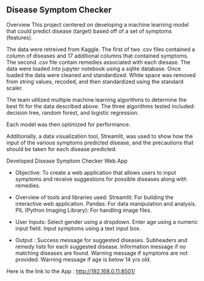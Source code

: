 ## Disease Symptom Checker

Overview
This project centered on developing a machine learning model that could predict disease (target) based off of a set of symptoms (features).

The data were retreived from Kaggle. The first of two .csv files contained a column of diseases and 17 additional columns that contained symptoms. The second .csv file contain remedies associated with each diesase. The data were loaded into jupyter notebook using a sqlite database. Once loaded the data were cleaned and standardized. White space was removed from string values, recoded, and then standardized using the standard scaler.

The team utilized multiple machine learning algorithms to determine the best fit for the data described above. The three algorithms tested included: decision tree, random forest, and logistic regression.

Each model was then optimized for performance.

Additionally, a data visualization tool, Streamlit, was used to show how the input of the various symptoms predicted disease, and the precautions that should be taken for each disease predicted.

Developed Disease Symptom Checker Web App
* Objective: 
To create a web application that allows users to input symptoms and receive suggestions for possible diseases along with remedies.

* Overview of tools and libraries used:
Streamlit: For building the interactive web application.
Pandas: For data manipulation and analysis.
PIL (Python Imaging Library): For handling image files.

* User Inputs:
Select gender using a dropdown.
Enter age using a numeric input field.
Input symptoms using a text input box.

* Output :
Success message for suggested diseases.
Subheaders and remedy lists for each suggested disease.
Information message if no matching diseases are found.
Warning message if symptoms are not provided.
Warning message if age is below 14 yrs old.

Here is the link to the App : http://192.168.0.11:8501/


